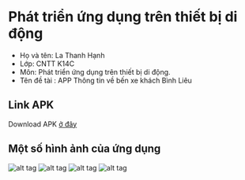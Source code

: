 # Phát triển ứng dụng trên thiết bị di động
- Họ và tên: La Thanh Hạnh
- Lớp: CNTT K14C
- Môn: Phát triển ứng dụng trên thiết bị di động.
- Tên đề tài : APP Thông tin về bến xe khách Bình Liêu 
## Link APK
Download APK [ở đây](https://github.com/lathanhhanh/android/raw/master/apk/app-debug.apk)
## Một số hình ảnh của ứng dụng
![alt tag](https://scontent.fhan5-6.fna.fbcdn.net/v/t1.0-9/56691261_2302930109963636_704987661521125376_n.jpg?_nc_cat=105&_nc_oc=AQmQhPuWUcrzIWJvMd-oeizq1dUVGTBXXuw2EX-MTzCn5F5Hq9XopcQ8JBm80COFekc&_nc_ht=scontent.fhan5-6.fna&oh=e73a66411558cdf1934fcb2ea5ca5822&oe=5D3E1528)
![alt tag](https://scontent.fhan5-5.fna.fbcdn.net/v/t1.0-9/56852691_2302930143296966_7691133524769767424_n.jpg?_nc_cat=101&_nc_oc=AQnaeK_A1n5MojAv6pt8AU0qQWpNsQmeG05JwxrRBeSsycVGVc4_cVvBS4n9puR2bJg&_nc_ht=scontent.fhan5-5.fna&oh=5e842984e632c138ac07dd8a80807af5&oe=5D4A200F)
![alt tag](https://scontent.fhan5-2.fna.fbcdn.net/v/t1.0-9/57485887_2302930076630306_7700075736874352640_n.jpg?_nc_cat=110&_nc_oc=AQlTlo2gH75ulohXGRyk41dgUM8cq5AF06AUQsBMmcGfhMF0N4XgYERjqLKQswfXWgM&_nc_ht=scontent.fhan5-2.fna&oh=bc4c28859354392ac2184b869509498b&oe=5D2C1BCF)
![alt tag](https://scontent.fhan5-5.fna.fbcdn.net/v/t1.0-9/56790994_2302930046630309_268479676983279616_n.jpg?_nc_cat=108&_nc_oc=AQmmK0bZ59WqEQ05ssAuOTH2A4U3JXBE9SUyYtXtpyqwYatn5LqIoqkNV3Sq4PEG7Xg&_nc_ht=scontent.fhan5-5.fna&oh=52cec34ae3716eb51a0a1e4ec72a0523&oe=5D46D79C)
